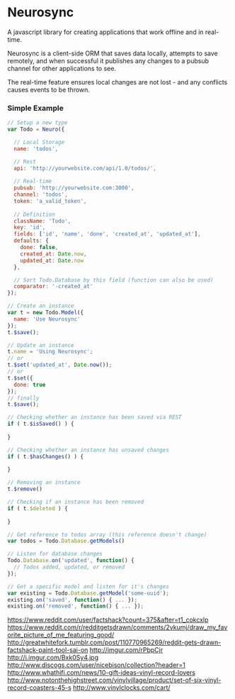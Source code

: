 # Neurosync

A javascript library for creating applications that work offline and in real-time.

Neurosync is a client-side ORM that saves data locally, attempts to save remotely, and when successful it publishes any changes to a pubsub channel for other applications to see.

The real-time feature ensures local changes are not lost - and any conflicts
causes events to be thrown.

### Simple Example

```javascript
// Setup a new type
var Todo = Neuro({

  // Local Storage
  name: 'todos',

  // Rest
  api: 'http://yourwebsite.com/api/1.0/todos/',
  
  // Real-time
  pubsub: 'http://yourwebsite.com:3000',
  channel: 'todos',
  token: 'a_valid_token', 
  
  // Definition
  className: 'Todo',
  key: 'id',
  fields: ['id', 'name', 'done', 'created_at', 'updated_at'],
  defaults: {
    done: false,
    created_at: Date.now,
    updated_at: Date.now
  },

  // Sort Todo.Database by this field (function can also be used)
  comparator: '-created_at'
});

// Create an instance
var t = new Todo.Model({
  name: 'Use Neurosync'
});
t.$save();

// Update an instance
t.name = 'Using Neurosync';
// or
t.$set('updated_at', Date.now());
// or
t.$set({
  done: true
});
// finally
t.$save();

// Checking whether an instance has been saved via REST
if ( t.$isSaved() ) {
  
}

// Checking whether an instance has unsaved changes
if ( t.$hasChanges() ) {
  
}

// Removing an instance
t.$remove()

// Checking if an instance has been removed
if ( t.$deleted ) {
  
}

// Get reference to todos array (this reference doesn't change)
var todos = Todo.Database.getModels()

// Listen for database changes
Todo.Database.on('updated', function() {
  // Todos added, updated, or removed
});

// Get a specific model and listen for it's changes
var existing = Todo.Database.getModel('some-uuid');
existing.on('saved', function() { ... });
existing.on('removed', function() { ... });

```

https://www.reddit.com/user/factshack?count=375&after=t1_cokcxlp
https://www.reddit.com/r/redditgetsdrawn/comments/2vkumj/draw_my_favorite_picture_of_me_featuring_good/
http://greatwhitefork.tumblr.com/post/110770965269/reddit-gets-drawn-factshack-paint-tool-sai-on
http://imgur.com/rPbpCjr
http://i.imgur.com/Bxk0Sy4.jpg
http://www.discogs.com/user/nicebison/collection?header=1
http://www.whathifi.com/news/10-gift-ideas-vinyl-record-lovers
http://www.notonthehighstreet.com/vinylvillage/product/set-of-six-vinyl-record-coasters-45-s
http://www.vinylclocks.com/cart/